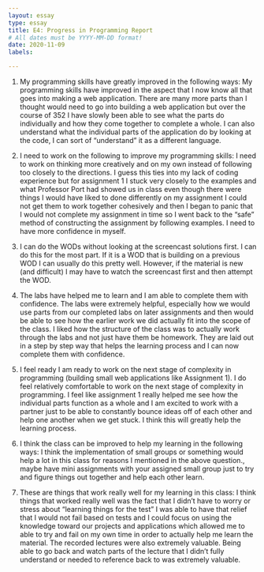 ```yaml
---
layout: essay
type: essay
title: E4: Progress in Programming Report
# All dates must be YYYY-MM-DD format!
date: 2020-11-09
labels:

---
```


1.	My programming skills have greatly improved in the following ways:
My programming skills have improved in the aspect that I now know all that goes into making a web application. There are many more parts than I thought would need to go into building a web application but over the course of 352 I have slowly been able to see what the parts do individually and how they come together to complete a whole. I can also understand what the individual parts of the application do by looking at the code, I can sort of “understand” it as a different language.

2.	I need to work on the following to improve my programming skills:
I need to work on thinking more creatively and on my own instead of following too closely to the directions. I guess this ties into my lack of coding experience but for assignment 1 I stuck very closely to the examples and what Professor Port had showed us in class even though there were things I would have liked to done differently on my assignment I could not get them to work together cohesively and then I began to panic that I would not complete my assignment in time so I went back to the “safe” method of constructing the assignment by following examples. I need to have more confidence in myself.

3.	I can do the WODs without looking at the screencast solutions first.
I can do this for the most part. If it is a WOD that is building on a previous WOD I can usually do this pretty well. However, if the material is new (and difficult) I may have to watch the screencast first and then attempt the WOD.

4.	The labs have helped me to learn and I am able to complete them with confidence.
The labs were extremely helpful, especially how we would use parts from our completed labs on later assignments and then would be able to see how the earlier work we did actually fit into the scope of the class. I liked how the structure of the class was to actually work through the labs and not just have them be homework. They are laid out in a step by step way that helps the learning process and I can now complete them with confidence.

5.	I feel ready I am ready to work on the next stage of complexity in programming (building small web applications like Assignment 1).
I do feel relatively comfortable to work on the next stage of complexity in programming. I feel like assignment 1 really helped me see how the individual parts function as a whole and I am excited to work with a partner just to be able to constantly bounce ideas off of each other and help one another when we get stuck. I think this will greatly help the learning process.

6.	I think the class can be improved to help my learning in the following ways:
I think the implementation of small groups or something would help a lot in this class for reasons I mentioned in the above question., maybe have mini assignments with your assigned small group just to try and figure things out together and help each other learn. 

7.	These are things that work really well for my learning in this class:
I think things that worked really well was the fact that I didn’t have to worry or stress about “learning things for the test” I was able to have that relief that I would not fail based on tests and I could focus on using the knowledge toward our projects and applications which allowed me to  able to try and fail on my own time in order to actually help me learn the material. The recorded lectures were also extremely valuable. Being able to go back and watch parts of the lecture that I didn’t fully understand or needed to reference back to was extremely valuable.
